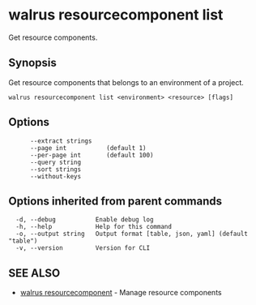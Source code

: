 # walrus resourcecomponent list

Get resource components.

## Synopsis

Get resource components that belongs to an environment of a project.

```
walrus resourcecomponent list <environment> <resource> [flags]
```

## Options

```
      --extract strings   
      --page int           (default 1)
      --per-page int       (default 100)
      --query string      
      --sort strings      
      --without-keys      
```

## Options inherited from parent commands

```
  -d, --debug           Enable debug log
  -h, --help            Help for this command
  -o, --output string   Output format [table, json, yaml] (default "table")
  -v, --version         Version for CLI
```

## SEE ALSO

* [walrus resourcecomponent](walrus_resourcecomponent)	 - Manage resource components

